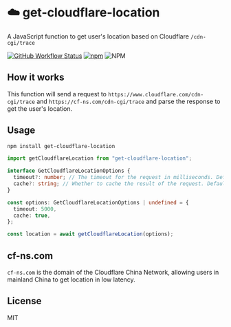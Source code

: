# ☁️ get-cloudflare-location
A JavaScript function to get user's location based on Cloudflare `/cdn-cgi/trace`

[![GitHub Workflow Status](https://img.shields.io/github/actions/workflow/status/rwv/get-cloudflare-location/build.yml)](https://github.com/rwv/get-cloudflare-location/actions/workflows/build.yml)
[![npm](https://img.shields.io/npm/v/get-cloudflare-location)](https://www.npmjs.com/package/get-cloudflare-location)
![NPM](https://img.shields.io/npm/l/get-cloudflare-location)

## How it works

This function will send a request to `https://www.cloudflare.com/cdn-cgi/trace` and `https://cf-ns.com/cdn-cgi/trace` and parse the response to get the user's location.

## Usage

``` bash
npm install get-cloudflare-location
```

``` ts
import getCloudflareLocation from "get-cloudflare-location";

interface GetCloudflareLocationOptions {
  timeout?: number; // The timeout for the request in milliseconds. Defaults to 5000
  cache?: string; // Whether to cache the result of the request. Defaults to true.
}

const options: GetCloudflareLocationOptions | undefined = {
  timeout: 5000,
  cache: true,
};

const location = await getCloudflareLocation(options);
```

## cf-ns.com

`cf-ns.com` is the domain of the Cloudflare China Network, allowing users in mainland China to get location in low latency.

## License

MIT
